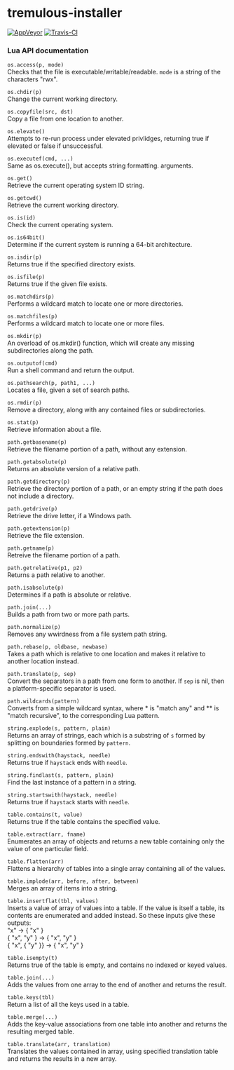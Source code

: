 # tremulous-installer
[![AppVeyor](https://img.shields.io/appveyor/ci/jkent/tremulous-installer.svg?style=flat-square)](https://ci.appveyor.com/project/jkent/tremulous-installer)
[![Travis-CI](https://travis-ci.org/GrangerHub/tremulous-installer.svg?branch=master "Travis-CI")](https://travis-ci.org/GrangerHub/tremulous-installer)

### Lua API documentation
`os.access(p, mode)`<br>
Checks that the file is executable/writable/readable. `mode` is a string of the characters "rwx".

`os.chdir(p)`<br>
Change the current working directory.

`os.copyfile(src, dst)`<br>
Copy a file from one location to another.

`os.elevate()`<br>
Attempts to re-run process under elevated privlidges, returning true if elevated or false if unsuccessful.

`os.executef(cmd, ...)`<br>
Same as os.execute(), but accepts string formatting. arguments.

`os.get()`<br>
Retrieve the current operating system ID string.

`os.getcwd()`<br>
Retrieve the current working directory.

`os.is(id)`<br>
Check the current operating system.

`os.is64bit()`<br>
Determine if the current system is running a 64-bit architecture.

`os.isdir(p)`<br>
Returns true if the specified directory exists. 

`os.isfile(p)`<br>
Returns true if the given file exists.

`os.matchdirs(p)`<br>
Performs a wildcard match to locate one or more directories.

`os.matchfiles(p)`<br>
Performs a wildcard match to locate one or more files.

`os.mkdir(p)`<br>
An overload of os.mkdir() function, which will create any missing subdirectories along the path.

`os.outputof(cmd)`<br>
Run a shell command and return the output.

`os.pathsearch(p, path1, ...)`<br>
Locates a file, given a set of search paths.

`os.rmdir(p)`<br>
Remove a directory, along with any contained files or subdirectories.

`os.stat(p)`<br>
Retrieve information about a file.

`path.getbasename(p)`<br>
Retrieve the filename portion of a path, without any extension.

`path.getabsolute(p)`<br>
Returns an absolute version of a relative path.

`path.getdirectory(p)`<br>
Retrieve the directory portion of a path, or an empty string if the path does not include a directory.

`path.getdrive(p)`<br>
Retrieve the drive letter, if a Windows path.

`path.getextension(p)`<br>
Retrieve the file extension.

`path.getname(p)`<br>
Retreive the filename portion of a path.

`path.getrelative(p1, p2)`<br>
Returns a path relative to another.

`path.isabsolute(p)`<br>
Determines if a path is absolute or relative.

`path.join(...)`<br>
Builds a path from two or more path parts.

`path.normalize(p)`<br>
Removes any wwirdness from a file system path string.

`path.rebase(p, oldbase, newbase)`<br>
Takes a path which is relative to one location and makes it relative to another location instead.

`path.translate(p, sep)`<br>
Convert the separators in a path from one form to another. If `sep` is nil, then a platform-specific separator is used.

`path.wildcards(pattern)`<br>
Converts from a simple wildcard syntax, where * is "match any" and ** is "match recursive", to the corresponding Lua pattern.

`string.explode(s, pattern, plain)`<br>
Returns an array of strings, each which is a substring of `s` formed by splitting on boundaries formed by `pattern`.

`string.endswith(haystack, needle)`<br>
Returns true if `haystack` ends with `needle`.

`string.findlast(s, pattern, plain)`<br>
Find the last instance of a pattern in a string.

`string.startswith(haystack, needle)`<br>
Returns true if `haystack` starts with `needle`.

`table.contains(t, value)`<br>
Returns true if the table contains the specified value.

`table.extract(arr, fname)`<br>
Enumerates an array of objects and returns a new table containing only the value of one particular field.

`table.flatten(arr)`<br>
Flattens a hierarchy of tables into a single array containing all of the values.

`table.implode(arr, before, after, between)`<br>
Merges an array of items into a string.

`table.insertflat(tbl, values)`<br>
Inserts a value of array of values into a table. If the value is itself a table, its contents are enumerated and added instead. So these inputs give these outputs:<br>
"x" -> { "x" }<br>
{ "x", "y" } -> { "x", "y" }<br>
{ "x", { "y" }} -> { "x", "y" }<br>

`table.isempty(t)`<br>
Returns true of the table is empty, and contains no indexed or keyed values.

`table.join(...)`<br>
Adds the values from one array to the end of another and returns the result.

`table.keys(tbl)`<br>
Return a list of all the keys used in a table.

`table.merge(...)`<br>
Adds the key-value associations from one table into another and returns the resulting merged table.

`table.translate(arr, translation)`<br>
Translates the values contained in array, using specified translation table and returns the results in a new array.
